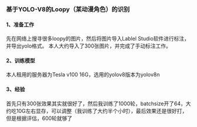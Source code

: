 ### 基于YOLO-V8的Loopy（某动漫角色）的识别
#### 1、准备工作
先在网络上搜寻很多loopy的图片，然后将图片导入Lablel Studio软件进行标注，并导出yolo格式。
本人大约导入了300张图片，并完成了手动标注工作。
#### 2、训练模型
本人租用的服务器为Tesla v100 16G，选用的yolov8版本为yolov8n
#### 3、经验
首先只有300张效果其实就很好了，然后我训练了1000轮，batchsize开了64，大约吃10G左右显存，可以调整（我训练了大约半个小时），最后效果还是很好打，但是根据评估，600轮就够了

